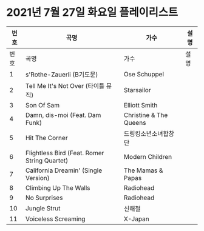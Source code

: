 # 2021년 7월 27일 화요일 플레이리스트

| 번호 | 곡명 | 가수 | 설명 |
|------|------|------|------|
| 번호 | 곡명 | 가수 | 설명 |
| 1 | s'Rothe-Zauerli (B기도문) | Ose Schuppel |  |
| 2 | Tell Me It's Not Over (타이틀 뮤직) | Starsailor |  |
| 3 | Son Of Sam | Elliott Smith |  |
| 4 | Damn, dis-moi (Feat. Dam Funk) | Christine & The Queens |  |
| 5 | Hit The Corner | 드링킹소년소녀합창단 |  |
| 6 | Flightless Bird (Feat. Romer String Quartet) | Modern Children |  |
| 7 | California Dreamin' (Single Version) | The Mamas & Papas |  |
| 8 | Climbing Up The Walls | Radiohead |  |
| 9 | No Surprises | Radiohead |  |
| 10 | Jungle Strut | 신해철 |  |
| 11 | Voiceless Screaming | X-Japan |  |
